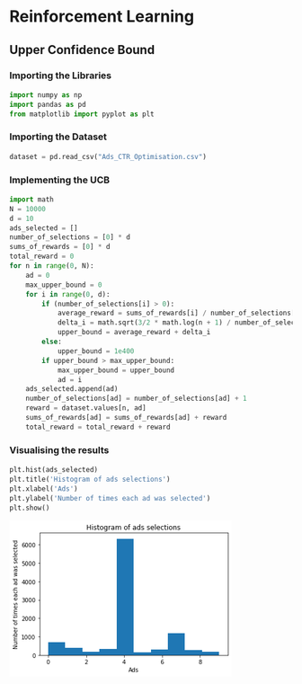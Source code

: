 # Reinforcement Learning

## Upper Confidence Bound


###  Importing the Libraries


```python
import numpy as np
import pandas as pd
from matplotlib import pyplot as plt
```

### Importing the Dataset


```python
dataset = pd.read_csv("Ads_CTR_Optimisation.csv")
```

### Implementing the UCB


```python
import math 
N = 10000
d = 10
ads_selected = []
number_of_selections = [0] * d
sums_of_rewards = [0] * d
total_reward = 0
for n in range(0, N):
    ad = 0
    max_upper_bound = 0
    for i in range(0, d):
        if (number_of_selections[i] > 0):
            average_reward = sums_of_rewards[i] / number_of_selections[i]
            delta_i = math.sqrt(3/2 * math.log(n + 1) / number_of_selections[i])
            upper_bound = average_reward + delta_i
        else:
            upper_bound = 1e400
        if upper_bound > max_upper_bound:
            max_upper_bound = upper_bound
            ad = i
    ads_selected.append(ad)
    number_of_selections[ad] = number_of_selections[ad] + 1
    reward = dataset.values[n, ad]
    sums_of_rewards[ad] = sums_of_rewards[ad] + reward
    total_reward = total_reward + reward
```

### Visualising the results


```python
plt.hist(ads_selected)
plt.title('Histogram of ads selections')
plt.xlabel('Ads')
plt.ylabel('Number of times each ad was selected')
plt.show()
```


    
![png](output_re.png)
    

